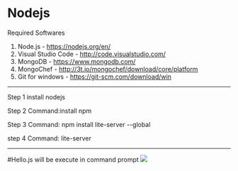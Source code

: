 # Nodejs


Required Softwares

1. Node.js - https://nodejs.org/en/
2. Visual Studio Code - http://code.visualstudio.com/
3. MongoDB - https://www.mongodb.com/
4. MongoChef - http://3t.io/mongochef/download/core/platform
5. Git for windows - https://git-scm.com/download/win

--------------------------------------------------------


Step 1
install nodejs

Step 2
Command:install npm

Step 3
Command: npm install lite-server --global

step 4
Command:  lite-server

-----------------------------
#Hello.js  will be execute in command prompt
<img src="http://pin.it/fgSkOkZ"></img>
